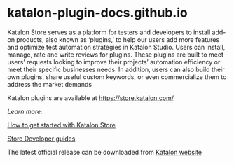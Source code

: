 # katalon-plugin-docs.github.io

Katalon Store serves as a platform for testers and developers to install add-on products, also known as ‘plugins,’ to help our users add more features and optimize test automation strategies in Katalon Studio. Users can install, manage, rate and write reviews for plugins. These plugins are built to meet users’ requests looking to improve their projects’ automation efficiency or meet their specific businesses needs. In addition, users can also build their own plugins, share useful custom keywords, or even commercialize them to address the market demands

Katalon plugins are available at https://store.katalon.com/ 

_Learn more:_ 

[How to get started with Katalon Store](https://docs.katalon.com/katalon-store/docs/user/getting-started.html)

[Store Developer guides](https://docs.katalon.com/katalon-store/docs/publisher/create-plugin.html)

The latest official release can be downloaded from [Katalon website](https://www.katalon.com/)
